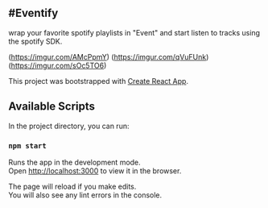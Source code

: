 #Eventify
---
wrap your favorite spotify playlists in "Event" and start listen to tracks using the spotify SDK.

(https://imgur.com/AMcPpmY)
(https://imgur.com/qVuFUnk)
(https://imgur.com/sOc5TO6)

This project was bootstrapped with [Create React App](https://github.com/facebook/create-react-app).

## Available Scripts

In the project directory, you can run:

### `npm start`

Runs the app in the development mode.<br>
Open [http://localhost:3000](http://localhost:3000) to view it in the browser.

The page will reload if you make edits.<br>
You will also see any lint errors in the console.
